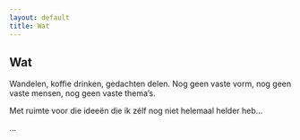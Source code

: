 ```yaml
---
layout: default
title: Wat
---
```


<section>
  <h1>Wat</h1>
<p>Wandelen, koffie drinken, gedachten delen. Nog geen vaste vorm, nog geen vaste mensen, nog geen vaste thema’s. </p>

<p>Met ruimte voor die ideeën die ik zélf nog niet helemaal helder heb<span class="dots">...</span></p>

<p><span class="dots">...</span></p>
</section>

<div class="bottom">
  <div class="main-cat"></div>
  <div class="little-cat">
    <img src="{{ '/assets/images/little-cat.svg' | relative_url }}" alt="">
  </div> 
</div>
